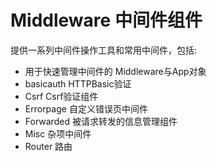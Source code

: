 # Middleware 中间件组件
提供一系列中间件操作工具和常用中间件，包括:

* 用于快速管理中间件的 Middleware与App对象
* basicauth HTTPBasic验证
* Csrf Csrf验证组件
* Errorpage 自定义错误页中间件
* Forwarded 被请求转发的信息管理组件
* Misc 杂项中间件
* Router 路由
